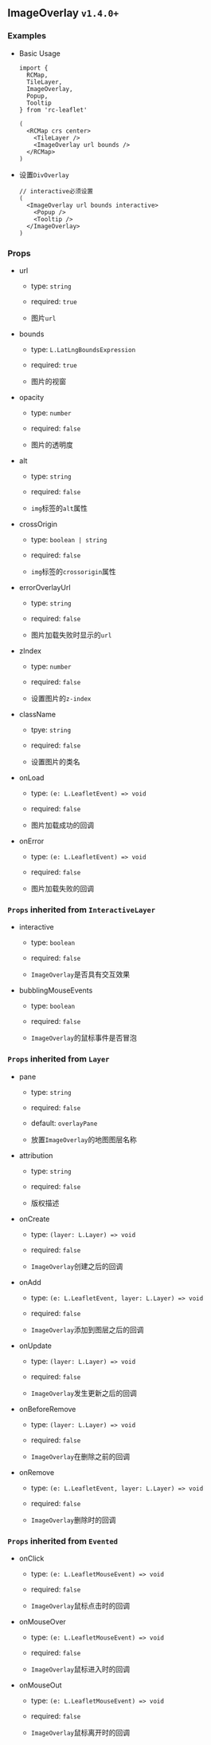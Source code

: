 ## ImageOverlay `v1.4.0+`

### Examples

- Basic Usage

  ```tsx
  import {
    RCMap,
    TileLayer,
    ImageOverlay,
    Popup,
    Tooltip
  } from 'rc-leaflet'

  (
    <RCMap crs center>
      <TileLayer />
      <ImageOverlay url bounds />
    </RCMap>
  )
  ```

- 设置`DivOverlay`

  ```tsx
  // interactive必须设置
  (
    <ImageOverlay url bounds interactive>
      <Popup />
      <Tooltip />
    </ImageOverlay>
  )
  ```

### Props

- url

  - type: `string`

  - required: `true`

  - 图片`url`

- bounds

  - type: `L.LatLngBoundsExpression`

  - required: `true`

  - 图片的视窗

- opacity

  - type: `number`

  - required: `false`

  - 图片的透明度

- alt

  - type: `string`

  - required: `false`

  - `img`标签的`alt`属性

- crossOrigin

  - type: `boolean | string`

  - required: `false`

  - `img`标签的`crossorigin`属性

- errorOverlayUrl

  - type: `string`

  - required: `false`

  - 图片加载失败时显示的`url`

- zIndex

  - type: `number`

  - required: `false`

  - 设置图片的`z-index`

- className

  - tpye: `string`

  - required: `false`

  - 设置图片的类名

- onLoad

  - type: `(e: L.LeafletEvent) => void`

  - required: `false`

  - 图片加载成功的回调

- onError

  - type: `(e: L.LeafletEvent) => void`

  - required: `false`

  - 图片加载失败的回调

### `Props` inherited from `InteractiveLayer`

- interactive

  - type: `boolean`

  - required: `false`

  - `ImageOverlay`是否具有交互效果

- bubblingMouseEvents

  - type: `boolean`

  - required: `false`

  - `ImageOverlay`的鼠标事件是否冒泡

### `Props` inherited from `Layer`

- pane

  - type: `string`

  - required: `false`

  - default: `overlayPane`

  - 放置`ImageOverlay`的地图图层名称

- attribution

  - type: `string`

  - required: `false`

  - 版权描述

- onCreate

  - type: `(layer: L.Layer) => void`

  - required: `false`

  - `ImageOverlay`创建之后的回调

- onAdd

  - type: `(e: L.LeafletEvent, layer: L.Layer) => void`

  - required: `false`

  - `ImageOverlay`添加到图层之后的回调

- onUpdate

  - type: `(layer: L.Layer) => void`

  - required: `false`

  - `ImageOverlay`发生更新之后的回调

- onBeforeRemove

  - type: `(layer: L.Layer) => void`

  - required: `false`

  - `ImageOverlay`在删除之前的回调

- onRemove

  - type: `(e: L.LeafletEvent, layer: L.Layer) => void`

  - required: `false`

  - `ImageOverlay`删除时的回调

### `Props` inherited from `Evented`

- onClick

  - type: `(e: L.LeafletMouseEvent) => void`

  - required: `false`

  - `ImageOverlay`鼠标点击时的回调

- onMouseOver

  - type: `(e: L.LeafletMouseEvent) => void`

  - required: `false`

  - `ImageOverlay`鼠标进入时的回调

- onMouseOut

  - type: `(e: L.LeafletMouseEvent) => void`

  - required: `false`

  - `ImageOverlay`鼠标离开时的回调
